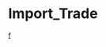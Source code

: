 # Import_Trade

[f](https://www.figma.com/design/iM5VWGR96B3yBsveKengU8/modaperbambini?t=CsJxfdWsWhIxfF3j-0)
